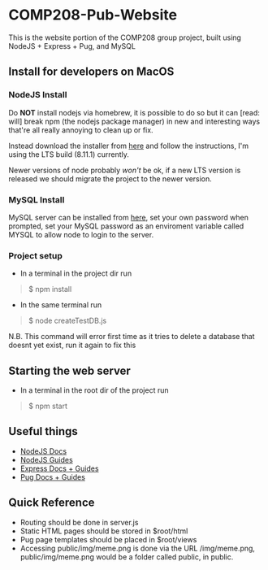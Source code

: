 # COMP208-Pub-Website
This is the website portion of the COMP208 group project, built using NodeJS + Express + Pug, and MySQL

## Install for developers on MacOS
### NodeJS Install
Do **NOT** install nodejs via homebrew, it is possible to do so but it can [read: will] break npm (the nodejs package manager) in new and interesting ways that're all really annoying to clean up or fix.

Instead download the installer from [here](https://nodejs.org/en/) and follow the instructions, I'm using the LTS build (8.11.1) currently.

Newer versions of node probably *won't* be ok, if a new LTS version is released we should migrate the project to the newer version.

### MySQL Install
MySQL server can be installed from [here](https://dev.mysql.com/downloads/mysql/), set your own password when prompted, set your MySQL password as an enviroment variable called MYSQL to allow node to login to the server.

### Project setup
- In a terminal in the project dir run
> $ npm install

- In the same terminal run
> $ node createTestDB.js

N.B. This command will error first time as it tries to delete a database that doesnt yet exist, run it again to fix this

## Starting the web server
- In a terminal in the root dir of the project run
> $ npm start

## Useful things
- [NodeJS Docs](https://nodejs.org/dist/latest-v8.x/docs/api/)
- [NodeJS Guides](https://nodejs.org/en/docs/guides/)
- [Express Docs + Guides](https://expressjs.com/)
- [Pug Docs + Guides](https://pugjs.org/api/getting-started.html)

## Quick Reference
- Routing should be done in server.js
- Static HTML pages should be stored in $root/html
- Pug page templates should be placed in $root/views
- Accessing public/img/meme.png is done via the URL /img/meme.png, public/img/meme.png would be a folder called public, in public.
